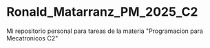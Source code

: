 # Ronald_Matarranz_PM_2025_C2
Mi repositorio personal para tareas de la materia "Programacion para Mecatronicos C2"
